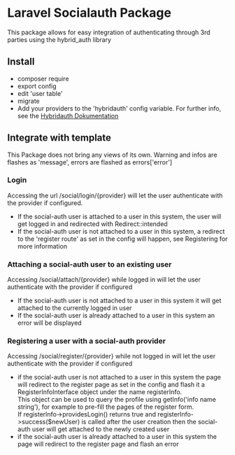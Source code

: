 # Laravel Socialauth Package
This package allows for easy integration of authenticating through 3rd parties using the hybrid_auth library  

## Install
* composer require  
* export config  
* edit 'user table'  
* migrate  
* Add your providers to the 'hybridauth' config variable. For further info, see the [Hybridauth Dokumentation](http://hybridauth.sourceforge.net/userguide/Configuration.html)  

## Integrate with template
This Package does not bring any views of its own. Warning and infos are flashes as 'message', errors are flashed as errors['error']

### Login
Accessing the url /social/login/{provider} will let the user authenticate with the provider if configured.  

* If the social-auth user is attached to a user in this system, the user will get logged in and redirected with Redirect::intended  
* If the social-auth user is not attached to a user in this system, a redirect to the 'register route' as set in the config will happen, see Registering for more information  

### Attaching a social-auth user to an existing user
Accessing /social/attach/{provider} while logged in will let the user authenticate with the provider if configured  

* If the social-auth user is not attached to a user in this system it will get attached to the currently logged in user  
* If the social-auth user is already attached to a user in this system an error will be displayed  

### Registering a user with a social-auth provider
Accessing /social/register/{provider} while not logged in will let the user authenticate with the provider if configured  

* if the social-auth user is not attached to a user in this system the page will redirect to the register page as set in
    the config and flash it a RegisterInfoInterface object under the name registerInfo.  
    This object can be used to query the profile using getInfo('info name string'), for example to pre-fill the pages of the
    register form.  
    If registerInfo->providesLogin() returns true and registerInfo->success($newUser) is called after the user creation then
    the social-auth user will get attached to the newly created user  
* if the social-auth user is already attached to a user in this system the page will redirect to the register page and
    flash an error  